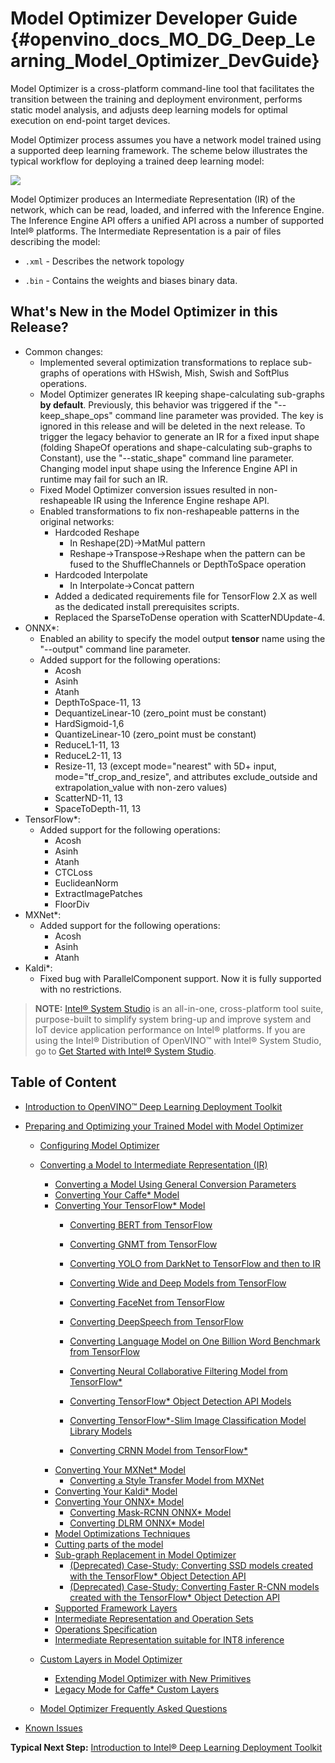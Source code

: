 # Model Optimizer Developer Guide {#openvino_docs_MO_DG_Deep_Learning_Model_Optimizer_DevGuide}

Model Optimizer is a cross-platform command-line tool that facilitates the transition between the training and deployment environment, performs static model analysis, and adjusts deep learning models for optimal execution on end-point target devices.

Model Optimizer process assumes you have a network model trained using a supported deep learning framework. The scheme below illustrates the typical workflow for deploying a trained deep learning model:

![](img/workflow_steps.png)

Model Optimizer produces an Intermediate Representation (IR) of the network, which can be read, loaded, and inferred with the Inference Engine. The Inference Engine API offers a unified API across a number of supported Intel® platforms. The Intermediate Representation is a pair of files describing the model:

*  <code>.xml</code> - Describes the network topology

*  <code>.bin</code> - Contains the weights and biases binary data.

## What's New in the Model Optimizer in this Release?

* Common changes:
    * Implemented several optimization transformations to replace sub-graphs of operations with HSwish, Mish, Swish and SoftPlus operations.
    * Model Optimizer generates IR keeping shape-calculating sub-graphs **by default**. Previously, this behavior was triggered if the "--keep_shape_ops" command line parameter was provided. The key is ignored in this release and will be deleted in the next release. To trigger the legacy behavior to generate an IR for a fixed input shape (folding ShapeOf operations and shape-calculating sub-graphs to Constant), use the "--static_shape" command line parameter. Changing model input shape using the Inference Engine API in runtime may fail for such an IR.
    * Fixed Model Optimizer conversion issues resulted in non-reshapeable IR using the Inference Engine reshape API.
    * Enabled transformations to fix non-reshapeable patterns in the original networks:
        * Hardcoded Reshape
            * In Reshape(2D)->MatMul pattern
            * Reshape->Transpose->Reshape when the pattern can be fused to the ShuffleChannels or DepthToSpace operation
        * Hardcoded Interpolate
            * In Interpolate->Concat pattern
        * Added a dedicated requirements file for TensorFlow 2.X as well as the dedicated install prerequisites scripts.
        * Replaced the SparseToDense operation with ScatterNDUpdate-4.
* ONNX*:
    * Enabled an ability to specify the model output **tensor** name using the "--output" command line parameter.
    * Added support for the following operations:
        * Acosh
        * Asinh
        * Atanh
        * DepthToSpace-11, 13
        * DequantizeLinear-10 (zero_point must be constant)
        * HardSigmoid-1,6
        * QuantizeLinear-10 (zero_point must be constant)
        * ReduceL1-11, 13
        * ReduceL2-11, 13
        * Resize-11, 13 (except mode="nearest" with 5D+ input, mode="tf_crop_and_resize", and attributes exclude_outside and extrapolation_value with non-zero values)
        * ScatterND-11, 13
        * SpaceToDepth-11, 13
* TensorFlow*:
    * Added support for the following operations:
        * Acosh
        * Asinh
        * Atanh
        * CTCLoss
        * EuclideanNorm
        * ExtractImagePatches
        * FloorDiv
* MXNet*:
    * Added support for the following operations:
        * Acosh
        * Asinh
        * Atanh
* Kaldi*:
    * Fixed bug with ParallelComponent support. Now it is fully supported with no restrictions.

> **NOTE:** 
> [Intel® System Studio](https://software.intel.com/en-us/system-studio) is an all-in-one, cross-platform tool suite, purpose-built to simplify system bring-up and improve system and IoT device application performance on Intel® platforms. If you are using the Intel® Distribution of OpenVINO™ with Intel® System Studio, go to [Get Started with Intel® System Studio](https://software.intel.com/en-us/articles/get-started-with-openvino-and-intel-system-studio-2019).

## Table of Content

* [Introduction to OpenVINO™ Deep Learning Deployment Toolkit](../IE_DG/Introduction.md)

* [Preparing and Optimizing your Trained Model with Model Optimizer](prepare_model/Prepare_Trained_Model.md)
    * [Configuring Model Optimizer](prepare_model/Config_Model_Optimizer.md)
    * [Converting a Model to Intermediate Representation (IR)](prepare_model/convert_model/Converting_Model.md)
        * [Converting a Model Using General Conversion Parameters](prepare_model/convert_model/Converting_Model_General.md)
        * [Converting Your Caffe* Model](prepare_model/convert_model/Convert_Model_From_Caffe.md)
        * [Converting Your TensorFlow* Model](prepare_model/convert_model/Convert_Model_From_TensorFlow.md)
            * [Converting BERT from TensorFlow](prepare_model/convert_model/tf_specific/Convert_BERT_From_Tensorflow.md)
            * [Converting GNMT from TensorFlow](prepare_model/convert_model/tf_specific/Convert_GNMT_From_Tensorflow.md)
            * [Converting YOLO from DarkNet to TensorFlow and then to IR](prepare_model/convert_model/tf_specific/Convert_YOLO_From_Tensorflow.md)
            * [Converting Wide and Deep Models from TensorFlow](prepare_model/convert_model/tf_specific/Convert_WideAndDeep_Family_Models.md)
            * [Converting FaceNet from TensorFlow](prepare_model/convert_model/tf_specific/Convert_FaceNet_From_Tensorflow.md)
            * [Converting DeepSpeech from TensorFlow](prepare_model/convert_model/tf_specific/Convert_DeepSpeech_From_Tensorflow.md)
            * [Converting Language Model on One Billion Word Benchmark from TensorFlow](prepare_model/convert_model/tf_specific/Convert_lm_1b_From_Tensorflow.md)
            * [Converting Neural Collaborative Filtering Model from TensorFlow*](prepare_model/convert_model/tf_specific/Convert_NCF_From_Tensorflow.md)

            * [Converting TensorFlow* Object Detection API Models](prepare_model/convert_model/tf_specific/Convert_Object_Detection_API_Models.md)
            * [Converting TensorFlow*-Slim Image Classification Model Library Models](prepare_model/convert_model/tf_specific/Convert_Slim_Library_Models.md)
            * [Converting CRNN Model from TensorFlow*](prepare_model/convert_model/tf_specific/Convert_CRNN_From_Tensorflow.md)
        * [Converting Your MXNet* Model](prepare_model/convert_model/Convert_Model_From_MxNet.md)
            * [Converting a Style Transfer Model from MXNet](prepare_model/convert_model/mxnet_specific/Convert_Style_Transfer_From_MXNet.md)
        * [Converting Your Kaldi* Model](prepare_model/convert_model/Convert_Model_From_Kaldi.md)
        * [Converting Your ONNX* Model](prepare_model/convert_model/Convert_Model_From_ONNX.md)
            * [Converting Mask-RCNN ONNX* Model](prepare_model/convert_model/onnx_specific/Convert_Mask_RCNN.md)
            * [Converting DLRM ONNX* Model](prepare_model/convert_model/onnx_specific/Convert_DLRM.md)
        * [Model Optimizations Techniques](prepare_model/Model_Optimization_Techniques.md)
        * [Cutting parts of the model](prepare_model/convert_model/Cutting_Model.md)
        * [Sub-graph Replacement in Model Optimizer](prepare_model/customize_model_optimizer/Subgraph_Replacement_Model_Optimizer.md)
            * [(Deprecated) Case-Study: Converting SSD models created with the TensorFlow* Object Detection API](prepare_model/customize_model_optimizer/TensorFlow_SSD_ObjectDetection_API.md)
            * [(Deprecated) Case-Study: Converting Faster R-CNN models created with the TensorFlow* Object Detection API](prepare_model/customize_model_optimizer/TensorFlow_Faster_RCNN_ObjectDetection_API.md)
        * [Supported Framework Layers](prepare_model/Supported_Frameworks_Layers.md)
        * [Intermediate Representation and Operation Sets](IR_and_opsets.md)
        * [Operations Specification](../ops/opset.md)
        * [Intermediate Representation suitable for INT8 inference](prepare_model/convert_model/IR_suitable_for_INT8_inference.md)

    * [Custom Layers in Model Optimizer](prepare_model/customize_model_optimizer/Customize_Model_Optimizer.md)
        * [Extending Model Optimizer with New Primitives](prepare_model/customize_model_optimizer/Extending_Model_Optimizer_with_New_Primitives.md)
        * [Legacy Mode for Caffe* Custom Layers](prepare_model/customize_model_optimizer/Legacy_Mode_for_Caffe_Custom_Layers.md)

    * [Model Optimizer Frequently Asked Questions](prepare_model/Model_Optimizer_FAQ.md)

* [Known Issues](Known_Issues_Limitations.md)

**Typical Next Step:** [Introduction to Intel® Deep Learning Deployment Toolkit](../IE_DG/Introduction.md)
